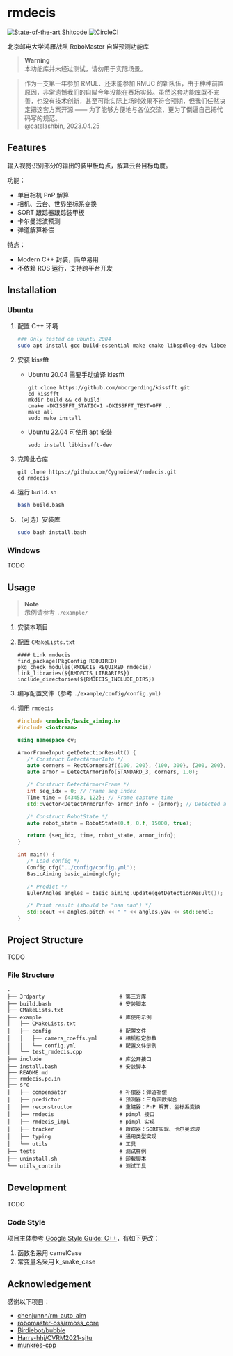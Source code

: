 # rmdecis

[![State-of-the-art Shitcode](https://img.shields.io/static/v1?label=State-of-the-art&message=Shitcode&color=7B5804)](https://github.com/trekhleb/state-of-the-art-shitcode) [![CircleCI](https://dl.circleci.com/status-badge/img/gh/CygnoidesV/rmdecis/tree/main.svg?style=shield&circle-token=8d7d1a6746becf36606404fa61bdba53afb9b66d)](https://dl.circleci.com/status-badge/redirect/gh/CygnoidesV/rmdecis/tree/main)

北京邮电大学鸿雁战队 RoboMaster 自瞄预测功能库

> **Warning**  
> 本功能库并未经过测试，请勿用于实际场景。

> 作为一支第一年参加 RMUL、还未能参加 RMUC 的新队伍，由于种种前置原因，非常遗憾我们的自瞄今年没能在赛场实装。虽然这套功能库既不完善，也没有技术创新，甚至可能实际上场时效果不符合预期，但我们任然决定把这套方案开源 —— 为了能够方便地与各位交流，更为了倒逼自己把代码写的规范。  
> @catslashbin, 2023.04.25

## Features

输入视觉识别部分的输出的装甲板角点，解算云台目标角度。  

功能：
- 单目相机 PnP 解算
- 相机、云台、世界坐标系变换
- SORT 跟踪器跟踪装甲板
- 卡尔曼滤波预测
- 弹道解算补偿

特点：
- Modern C++ 封装，简单易用
- 不依赖 ROS 运行，支持跨平台开发

## Installation

### Ubuntu

1. 配置 C++ 环境

    ```bash
   ### Only tested on ubuntu 2004
   sudo apt install gcc build-essential make cmake libspdlog-dev libceres-dev libyaml-cpp-dev libeigen3-dev libopencv-dev libfmt-dev ninja-build
   ```

2. 安装 kissfft

   - Ubuntu 20.04 需要手动编译 kissfft

      ```
      git clone https://github.com/mborgerding/kissfft.git
      cd kissfft
      mkdir build && cd build
      cmake -DKISSFFT_STATIC=1 -DKISSFFT_TEST=OFF ..
      make all
      sudo make install
      ```

   - Ubuntu 22.04 可使用 apt 安装

      ```
      sudo install libkissfft-dev
      ```

3. 克隆此仓库
   ```
   git clone https://github.com/CygnoidesV/rmdecis.git
   cd rmdecis
   ```

4. 运行 `build.sh`
   ```bash
   bash build.bash
   ```

5. （可选）安装库
   ```bash
   sudo bash install.bash
   ```

### Windows

TODO

## Usage

> **Note**  
> 示例请参考 `./example/`

1. 安装本项目

2. 配置 `CMakeLists.txt`

   ```
   #### Link rmdecis
   find_package(PkgConfig REQUIRED)
   pkg_check_modules(RMDECIS REQUIRED rmdecis)
   link_libraries(${RMDECIS_LIBRARIES})
   include_directories(${RMDECIS_INCLUDE_DIRS})
   ```

3. 编写配置文件（参考 `./example/config/config.yml`）

4. 调用 `rmdecis`
   ```C++
   #include <rmdecis/basic_aiming.h>
   #include <iostream>

   using namespace cv;

   ArmorFrameInput getDetectionResult() {
      /* Construct DetectArmorInfo */
      auto corners = RectCorners2f({100, 200}, {100, 300}, {200, 200}, {200, 300});
      auto armor = DetectArmorInfo(STANDARD_3, corners, 1.0);

      /* Construct DetectArmorsFrame */
      int seq_idx = 0; // Frame seq index
      Time time = {43453, 122}; // Frame capture time
      std::vector<DetectArmorInfo> armor_info = {armor}; // Detected armor list

      /* Construct RobotState */
      auto robot_state = RobotState(0.f, 0.f, 15000, true);

      return {seq_idx, time, robot_state, armor_info};
   }

   int main() {
      /* Load config */
      Config cfg("../config/config.yml");
      BasicAiming basic_aiming(cfg);

      /* Predict */
      EulerAngles angles = basic_aiming.update(getDetectionResult());

      /* Print result (should be "nan nan") */
      std::cout << angles.pitch << " " << angles.yaw << std::endl;
   }
   ```

## Project Structure

TODO

### File Structure

```
.
├── 3rdparty                        # 第三方库
├── build.bash                      # 安装脚本
├── CMakeLists.txt   
├── example                         # 库使用示例
│   ├── CMakeLists.txt  
│   ├── config                      # 配置文件
│   │   ├── camera_coeffs.yml       # 相机标定参数
│   │   └── config.yml              # 配置文件示例
│   └── test_rmdecis.cpp   
├── include                         # 库公开接口
├── install.bash                    # 安装脚本    
├── README.md           
├── rmdecis.pc.in
├── src           
│   ├── compensator                 # 补偿器：弹道补偿
│   ├── predictor                   # 预测器：三角函数拟合
│   ├── reconstructor               # 重建器：PnP 解算、坐标系变换
│   ├── rmdecis                     # pimpl 接口
│   ├── rmdecis_impl                # pimpl 实现
│   ├── tracker                     # 跟踪器：SORT实现、卡尔曼滤波
│   ├── typing                      # 通用类型实现
│   └── utils                       # 工具
├── tests                           # 测试样例
├── uninstall.sh                    # 卸载脚本
└── utils_contrib                   # 测试工具
```

## Development

TODO

### Code Style

项目主体参考 [Google Style Guide: C++](https://zh-google-styleguide.readthedocs.io/en/latest/google-cpp-styleguide/)，有如下更改：


1. 函数名采用 camelCase
2. 常变量名采用 k_snake_case

## Acknowledgement

感谢以下项目：

- [chenjunnn/rm_auto_aim](https://github.com/chenjunnn/rm_auto_aim)
- [robomaster-oss/rmoss_core](https://github.com/robomaster-oss/rmoss_core)
- [Birdiebot/bubble](https://github.com/Birdiebot/bubble)
- [Harry-hhj/CVRM2021-sjtu](https://github.com/Harry-hhj/CVRM2021-sjtu)
- [munkres-cpp](https://github.com/saebyn/munkres-cpp)

